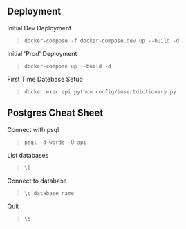## Deployment
Initial Dev Deployment
> `docker-compose -f docker-compose.dev up --build -d`

Initial 'Prod' Deployment
> `docker-compose up --build -d`

First Time Datebase Setup
>`docker exec api python config/insertdictionary.py`


## Postgres Cheat Sheet
Connect with psql
> `psql -d words -U api`

List databases
>`\l`

Connect to database
>`\c database_name`

Quit
> `\q`

